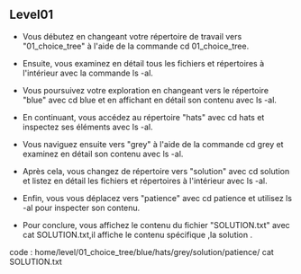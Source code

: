 ## Level01

- Vous débutez en changeant votre répertoire de travail vers "01_choice_tree" à l'aide de la commande cd 01_choice_tree.


- Ensuite, vous examinez en détail tous les fichiers et répertoires à l'intérieur avec la commande ls -al.


- Vous poursuivez votre exploration en changeant vers le répertoire "blue" avec cd blue et en affichant en détail son contenu avec ls -al.


- En continuant, vous accédez au répertoire "hats" avec cd hats et inspectez ses éléments avec ls -al.


- Vous naviguez ensuite vers "grey" à l'aide de la commande cd grey et examinez en détail son contenu avec ls -al.


- Après cela, vous changez de répertoire vers "solution" avec cd solution et listez en détail les fichiers et répertoires à l'intérieur avec ls -al.


- Enfin, vous vous déplacez vers "patience" avec cd patience et utilisez ls -al pour inspecter son contenu.


- Pour conclure, vous affichez le contenu du fichier "SOLUTION.txt" avec cat SOLUTION.txt,il affiche le contenu spécifique ,la solution .

code : home/level/01_choice_tree/blue/hats/grey/solution/patience/ cat SOLUTION.txt
